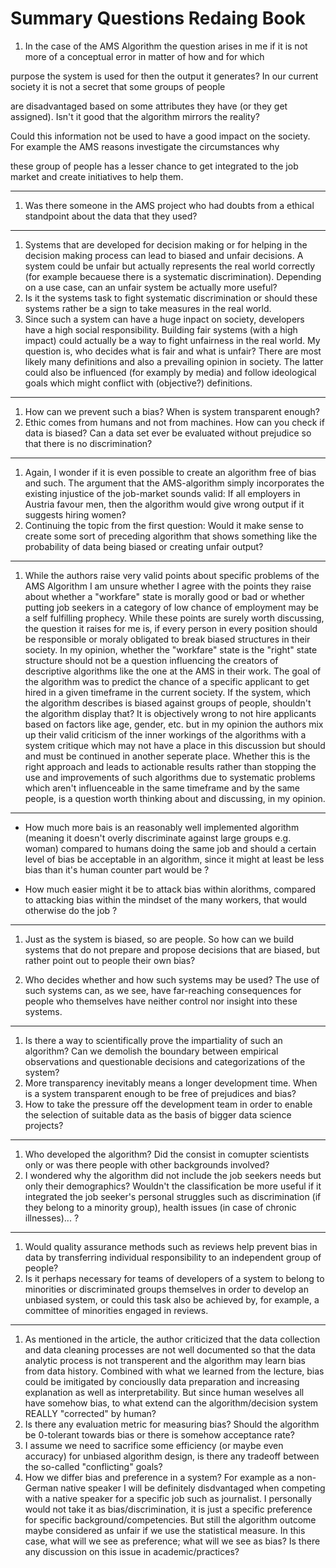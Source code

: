 # Summary Questions Redaing Book

1. In the case of the AMS Algorithm the question arises in me if it is not more of a conceptual error in matter of how and for which 

purpose the system is used for then the output it generates? In our current society it is not a secret that some groups of people

are disadvantaged based on some attributes they have (or they get assigned). Isn't it good that the algorithm mirrors the reality? 

Could this information not be used to have a good impact on the society. For example the AMS reasons investigate the circumstances why 

these group of people has a lesser chance to get integrated to the job market and create initiatives to help them. 

***

1. Was there someone in the AMS project who had doubts from a ethical standpoint about the data that they used?

***

1. Systems that are developed for decision making or for helping in the decision making process can lead to biased and unfair decisions. A system could be unfair but actually represents the real world correctly (for example becauese there is a systematic discrimination). Depending on a use case, can an unfair system be actually more useful? 
1. Is it the systems task to fight systematic discrimination or should these systems rather be a sign to take measures in the real world.
1. Since such a system can have a huge inpact on society, developers have a high social responsibility. Building fair systems (with a high impact) could actually be a way to fight unfairness in the real world. My question is, who decides what is fair and what is unfair? There are most likely many definitions and also a prevailing opinion in society. The latter could also be influenced (for examply by media) and follow ideological goals which might conflict with (objective?) definitions. 

***

1. How can we prevent such a bias? When is system transparent enough?
2. Ethic comes from humans and not from machines. How can you check if data is biased? Can a data set ever be evaluated without prejudice so that there is no discrimination?

***

1. Again, I wonder if it is even possible to create an algorithm free of bias and such. The argument that the AMS-algorithm simply incorporates the existing injustice of the job-market sounds valid: If all employers in Austria favour men, then the algorithm would give wrong output if it suggests hiring women?
1. Continuing the topic from the first question: Would it make sense to create some sort of preceding algorithm that shows something like  the probability of data being biased or creating unfair output?

***

1. While the authors raise very valid points about specific problems of the AMS Algorithm I am unsure whether I agree with the points they raise about whether a "workfare" state is morally good or bad or whether putting job seekers in a category of low chance of employment may be a self fulfilling prophecy. While these points are surely worth discussing, the question it raises for me is, if every person in every position should be responsible or moraly obligated to break biased structures in their society. In my opinion, whether the "workfare" state is the "right" state structure should not be a question influencing the creators of descriptive algorithms like the one at the AMS in their work. The goal of the algorithm was to predict the chance of a specific applicant to get hired in a given timeframe in the current society. If the system, which the algorithm describes is biased against groups of people, shouldn't the algorithm display that? It is objectively wrong to not hire applicants based on factors like age, gender, etc. but in my opinion the authors mix up their valid criticism of the inner workings of the algorithms with a system critique which may not have a place in this discussion but should and must be continued in another seperate place. Whether this is the right approach and leads to actionable results rather than stopping the use and improvements of such algorithms due to systematic problems which aren't influenceable in the same timeframe and by the same people, is a question worth thinking about and discussing, in my opinion.

***

* How much more bais is an reasonably well implemented algorithm (meaning it doesn't overly discriminate against large groups e.g. woman) compared to humans doing the same job and should a certain level of bias be acceptable in an algorithm, since it might at least be less bias than it's human counter part would be ?

* How much easier might it be to attack bias within alorithms, compared to attacking bias within the mindset of the many workers, that would otherwise do the job ?

***

1. Just as the system is biased, so are people. So how can we build systems that do not prepare and propose decisions that are biased, but rather point out to people their own bias? 

1. Who decides whether and how such systems may be used? The use of such systems can, as we see, have far-reaching consequences for people who themselves have neither control nor insight into these systems.

***

1. Is there a way to scientifically prove the impartiality of such an algorithm? Can we demolish the boundary between empirical observations and questionable decisions and categorizations of the system?
1. More transparency inevitably means a longer development time. When is a system transparent enough to be free of prejudices and bias? 
1. How to take the pressure off the development team in order to enable the selection of suitable data as the basis of bigger data science projects?

***

1. Who developed the algorithm? Did the consist in comupter scientists only or was there people with other backgrounds involved?
1. I wondered why the algorithm did not include the job seekers needs but only their demographics? Wouldn't the classification  be more useful if it integrated the job seeker's personal struggles such as discrimination (if they belong to a minority group), health issues (in case of chronic illnesses)... ?

***

1. Would quality assurance methods such as reviews help prevent bias in data by transferring individual responsibility to an independent group of people? 
2. Is it perhaps necessary for teams of developers of a system to belong to minorities or discriminated groups themselves in order to develop an unbiased system, or could this task also be achieved by, for example, a committee of minorities engaged in reviews.

***

1. As mentioned in the article, the author criticized that the data collection and data cleaning processes are not well documented so that the data analytic process is not transperent and the algorithm may learn bias from data history. Combined with what we learned from the lecture, bias could be imitigated by conciouslly data preparation and increasing explanation as well as interpretability. But since human weselves all have somehow bias, to what extend can the algorithm/decision system REALLY "corrected" by human? 
1. Is there any evaluation metric for measuring bias? Should the algorithm be 0-tolerant towards bias or there is somehow acceptance rate? 
1. I assume we need to sacrifice some efficiency (or maybe even accuracy) for unbiased algorithm design, is there any tradeoff between the so-called "conflicting" goals?
1. How we differ bias and preference in a system? For example as a non-German native speaker I will be definitely disdvantaged when competing with a native speaker for a specific job such as journalist. I personally would not take it as bias/discrimination, it is just a specific preference for specific background/competencies. But still the algorithm outcome maybe considered as unfair if we use the statistical measure. In this case, what will we see as preference; what will we see as bias? Is there any discussion on this issue in academic/practices?
